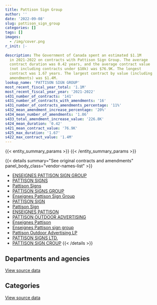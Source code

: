```yaml
---
title: Pattison Sign Group
author: ''
date: '2022-09-08'
slug: pattison_sign_group
categories: []
tags: []
images:
  - /img/cover.png
r_init: |-
  
description: The Government of Canada spent an estimated $1.1M
  in 2021-2022 on contracts with Pattison Sign Group. The average
  contract duration was 0.42 years, and the average contract value
  (not including contracts under $10k) was $76.9K. The longest
  contract was 1.67 years. The largest contract by value (including
  amendments) was $1.4M.
lookup_name: 'PATTISON SIGN GROUP'
most_recent_fiscal_year_total: '1.1M'
most_recent_fiscal_year_year: '2021-2022'
s431_number_of_contracts: '141'
s431_number_of_contracts_with_amendments: '16'
s431_number_of_contracts_amendments_percentage: '11%'
s432_mean_amendment_increase_percentage: '20%'
s434_mean_number_of_amendments: '1.06'
s433_total_amendment_increase_value: '226.8K'
s424_mean_duration: '0.42'
s421_mean_contract_value: '76.9K'
s425_max_duration: '1.67'
s422_max_contract_value: '1.4M'
---
```


<script src="/rmarkdown-libs/htmlwidgets/htmlwidgets.js"></script>
<link href="/rmarkdown-libs/datatables-css/datatables-crosstalk.css" rel="stylesheet" />
<script src="/rmarkdown-libs/datatables-binding/datatables.js"></script>
<script src="/rmarkdown-libs/jquery/jquery-3.6.0.min.js"></script>
<link href="/rmarkdown-libs/dt-core-bootstrap/css/dataTables.bootstrap.min.css" rel="stylesheet" />
<link href="/rmarkdown-libs/dt-core-bootstrap/css/dataTables.bootstrap.extra.css" rel="stylesheet" />
<script src="/rmarkdown-libs/dt-core-bootstrap/js/jquery.dataTables.min.js"></script>
<script src="/rmarkdown-libs/dt-core-bootstrap/js/dataTables.bootstrap.min.js"></script>
<link href="/rmarkdown-libs/crosstalk/css/crosstalk.min.css" rel="stylesheet" />
<script src="/rmarkdown-libs/crosstalk/js/crosstalk.min.js"></script>
<script src="/rmarkdown-libs/htmlwidgets/htmlwidgets.js"></script>
<link href="/rmarkdown-libs/datatables-css/datatables-crosstalk.css" rel="stylesheet" />
<script src="/rmarkdown-libs/datatables-binding/datatables.js"></script>
<script src="/rmarkdown-libs/jquery/jquery-3.6.0.min.js"></script>
<link href="/rmarkdown-libs/dt-core-bootstrap/css/dataTables.bootstrap.min.css" rel="stylesheet" />
<link href="/rmarkdown-libs/dt-core-bootstrap/css/dataTables.bootstrap.extra.css" rel="stylesheet" />
<script src="/rmarkdown-libs/dt-core-bootstrap/js/jquery.dataTables.min.js"></script>
<script src="/rmarkdown-libs/dt-core-bootstrap/js/dataTables.bootstrap.min.js"></script>
<link href="/rmarkdown-libs/crosstalk/css/crosstalk.min.css" rel="stylesheet" />
<script src="/rmarkdown-libs/crosstalk/js/crosstalk.min.js"></script>

{{< entity_summary_params >}}
{{< /entity_summary_params >}}

{{< details summary="See original contracts and amendments" panel_body_class="vendor-names-list" >}}
- [ENSEIGNES PATTISON SIGN GROUP](https://search.open.canada.ca/en/ct/?sort=contract_value_f%20desc&page=1&search_text=%22ENSEIGNES%20PATTISON%20SIGN%20GROUP%22)
- [PATTISON SIGNS](https://search.open.canada.ca/en/ct/?sort=contract_value_f%20desc&page=1&search_text=%22PATTISON%20SIGNS%22)
- [Pattison Signs](https://search.open.canada.ca/en/ct/?sort=contract_value_f%20desc&page=1&search_text=%22Pattison%20Signs%22)
- [PATTISON SIGNS GROUP](https://search.open.canada.ca/en/ct/?sort=contract_value_f%20desc&page=1&search_text=%22PATTISON%20SIGNS%20GROUP%22)
- [Enseignes Pattison Sign Group](https://search.open.canada.ca/en/ct/?sort=contract_value_f%20desc&page=1&search_text=%22Enseignes%20Pattison%20Sign%20Group%22)
- [PATTISON SIGN](https://search.open.canada.ca/en/ct/?sort=contract_value_f%20desc&page=1&search_text=%22PATTISON%20SIGN%22)
- [Pattison Sign](https://search.open.canada.ca/en/ct/?sort=contract_value_f%20desc&page=1&search_text=%22Pattison%20Sign%22)
- [ENSEIGNES PATTISON](https://search.open.canada.ca/en/ct/?sort=contract_value_f%20desc&page=1&search_text=%22ENSEIGNES%20PATTISON%22)
- [PATTISON OUTDOOR ADVERTISING](https://search.open.canada.ca/en/ct/?sort=contract_value_f%20desc&page=1&search_text=%22PATTISON%20OUTDOOR%20ADVERTISING%22)
- [Enseignes Pattison](https://search.open.canada.ca/en/ct/?sort=contract_value_f%20desc&page=1&search_text=%22Enseignes%20Pattison%22)
- [Enseignes Pattison sign group](https://search.open.canada.ca/en/ct/?sort=contract_value_f%20desc&page=1&search_text=%22Enseignes%20Pattison%20sign%20group%22)
- [Pattison Outdoor Advertising LP](https://search.open.canada.ca/en/ct/?sort=contract_value_f%20desc&page=1&search_text=%22Pattison%20Outdoor%20Advertising%20LP%22)
- [PATTISON SIGNS LTD.](https://search.open.canada.ca/en/ct/?sort=contract_value_f%20desc&page=1&search_text=%22PATTISON%20SIGNS%20LTD.%22)
- [PATTISON SIGN CROUP](https://search.open.canada.ca/en/ct/?sort=contract_value_f%20desc&page=1&search_text=%22PATTISON%20SIGN%20CROUP%22)
{{< /details >}}

## Departments and agencies

<div id="htmlwidget-1" style="width:100%;height:auto;" class="datatables html-widget"></div>
<script type="application/json" data-for="htmlwidget-1">{"x":{"style":"bootstrap","filter":"none","vertical":false,"data":[["<a href=\"/departments/aafc-aac/\">Agriculture and Agri-Food Canada<\/a>","<a href=\"/departments/cas-satj/\">Courts Administration Service<\/a>","<a href=\"/departments/cbsa-asfc/\">Canada Border Services Agency<\/a>","<a href=\"/departments/cic/\">Immigration, Refugees and Citizenship Canada<\/a>","<a href=\"/departments/cra-arc/\">Canada Revenue Agency<\/a>","<a href=\"/departments/csc-scc/\">Correctional Service of Canada<\/a>","<a href=\"/departments/dfo-mpo/\">Fisheries and Oceans Canada<\/a>","<a href=\"/departments/dnd-mdn/\">National Defence<\/a>","<a href=\"/departments/esdc-edsc/\">Employment and Social Development Canada<\/a>","<a href=\"/departments/ic/\">Innovation, Science and Economic Development Canada<\/a>","<a href=\"/departments/nrc-cnrc/\">National Research Council Canada<\/a>","<a href=\"/departments/osgg-bsgg/\">Office of the Secretary to the Governor General<\/a>","<a href=\"/departments/pc/\">Parks Canada<\/a>","<a href=\"/departments/phac-aspc/\">Public Health Agency of Canada<\/a>","<a href=\"/departments/ppsc-sppc/\">Public Prosecution Service of Canada<\/a>","<a href=\"/departments/rcmp-grc/\">Royal Canadian Mounted Police<\/a>","<a href=\"/departments/tc/\">Transport Canada<\/a>"],[null,null,1306742.87,null,null,40710.96,17246.25,119830.54,null,null,null,27685,1297821.77,4138.08,null,63648.29,null],[44253.65,11300,124281.34,null,null,null,42592.21,19771.81,10305.74,null,null,26040.85,884254.57,11285.67,null,87609.04,null],[null,null,595550.4,45207.13,65626.57,null,12713.72,null,322684.39,13057.97,null,null,98065.34,null,23641.65,107887.04,12501.81],[null,null,850176.2,null,null,null,77617.74,null,26261.48,null,13361.53,null,59850.43,null,null,23097.45,36769.38]],"container":"<table class=\"table table-striped table-hover row-border order-column display\">\n  <thead>\n    <tr>\n      <th>Department<\/th>\n      <th>2018-2019<\/th>\n      <th>2019-2020<\/th>\n      <th>2020-2021<\/th>\n      <th>2021-2022<\/th>\n    <\/tr>\n  <\/thead>\n<\/table>","options":{"order":[[4,"desc"]],"pageLength":10,"autoWidth":true,"columnDefs":[{"targets":1,"render":"function(data, type, row, meta) {\n    return type !== 'display' ? data : DTWidget.formatCurrency(data, \"$\", 2, 3, \",\", \".\", true, null);\n  }"},{"targets":2,"render":"function(data, type, row, meta) {\n    return type !== 'display' ? data : DTWidget.formatCurrency(data, \"$\", 2, 3, \",\", \".\", true, null);\n  }"},{"targets":3,"render":"function(data, type, row, meta) {\n    return type !== 'display' ? data : DTWidget.formatCurrency(data, \"$\", 2, 3, \",\", \".\", true, null);\n  }"},{"targets":4,"render":"function(data, type, row, meta) {\n    return type !== 'display' ? data : DTWidget.formatCurrency(data, \"$\", 2, 3, \",\", \".\", true, null);\n  }"},{"width":"16%","targets":[1,2,3,4]},{"className":"dt-right","targets":[1,2,3,4]}],"orderClasses":false}},"evals":["options.columnDefs.0.render","options.columnDefs.1.render","options.columnDefs.2.render","options.columnDefs.3.render"],"jsHooks":[]}</script>
<p class="text-right">
<a href="https://github.com/GoC-Spending/contracts-data/tree/main/data/out/vendors/pattison_sign_group/summary_by_fiscal_year_by_department.csv" class="source-data-link btn btn-link">View source data</a>
</p>

## Categories

<div id="htmlwidget-2" style="width:100%;height:auto;" class="datatables html-widget"></div>
<script type="application/json" data-for="htmlwidget-2">{"x":{"style":"bootstrap","filter":"none","vertical":false,"data":[["<a href=\"/categories/other/\">(Other)<\/a>","<a href=\"/categories/facilities_and_construction/\">Facilities and construction<\/a>","<a href=\"/categories/office_management/\">Office management<\/a>","<a href=\"/categories/defence/\">Defence<\/a>","<a href=\"/categories/professional_services/\">Professional services<\/a>","<a href=\"/categories/information_technology/\">Information technology<\/a>","<a href=\"/categories/transportation_and_logistics/\">Transportation and logistics<\/a>","<a href=\"/categories/industrial_products_and_services/\">Industrial products and services<\/a>"],[null,1201126.77,null,18396.77,50270.43,136901.12,20226.32,1450902.35],[null,227398.61,43402.39,null,38864.55,11679.95,null,940349.38],[null,647102.16,282407.98,null,162238.25,null,42924.87,162262.75],[357942.15,389917,35575.07,null,181290.96,null,null,122409.03]],"container":"<table class=\"table table-striped table-hover row-border order-column display\">\n  <thead>\n    <tr>\n      <th>Category<\/th>\n      <th>2018-2019<\/th>\n      <th>2019-2020<\/th>\n      <th>2020-2021<\/th>\n      <th>2021-2022<\/th>\n    <\/tr>\n  <\/thead>\n<\/table>","options":{"order":[[4,"desc"]],"dom":"t","pageLength":30,"autoWidth":true,"columnDefs":[{"targets":1,"render":"function(data, type, row, meta) {\n    return type !== 'display' ? data : DTWidget.formatCurrency(data, \"$\", 2, 3, \",\", \".\", true, null);\n  }"},{"targets":2,"render":"function(data, type, row, meta) {\n    return type !== 'display' ? data : DTWidget.formatCurrency(data, \"$\", 2, 3, \",\", \".\", true, null);\n  }"},{"targets":3,"render":"function(data, type, row, meta) {\n    return type !== 'display' ? data : DTWidget.formatCurrency(data, \"$\", 2, 3, \",\", \".\", true, null);\n  }"},{"targets":4,"render":"function(data, type, row, meta) {\n    return type !== 'display' ? data : DTWidget.formatCurrency(data, \"$\", 2, 3, \",\", \".\", true, null);\n  }"},{"width":"16%","targets":[1,2,3,4]},{"className":"dt-right","targets":[1,2,3,4]}],"orderClasses":false,"lengthMenu":[10,25,30,50,100]}},"evals":["options.columnDefs.0.render","options.columnDefs.1.render","options.columnDefs.2.render","options.columnDefs.3.render"],"jsHooks":[]}</script>
<p class="text-right">
<a href="https://github.com/GoC-Spending/contracts-data/tree/main/data/out/vendors/pattison_sign_group/summary_by_fiscal_year_by_category.csv" class="source-data-link btn btn-link">View source data</a>
</p>
